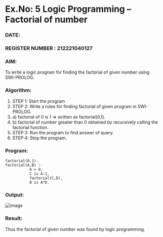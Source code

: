 # Ex.No: 5   Logic Programming – Factorial of number   
### DATE:                                                                            
### REGISTER NUMBER : 212221040127
### AIM: 
To  write  a logic program for finding the factorial of given number using SWI-PROLOG. 
### Algorithm:
1. STEP 1: Start the program
2. STEP 2:  Write a rules for finding factorial of given program in SWI-PROLOG.
3.   a)	factorial of 0 is 1 => written as factorial(0,1).
4.   b)	factorial of number greater than 0 obtained by recursively calling the factorial    function.
5. STEP 3: Run the program  to find answer of  query.
6. STEP 4: Stop the program.

### Program:

```
factorial(0,1).
factorial(A,B) :-  
           A > 0, 
           C is A-1,
           factorial(C,D),
           B is A*D.
```

### Output:

![image](https://github.com/Vasanth1234567/AI_Lab_2023-24/assets/86919099/0079200e-ecb6-4376-b104-d9a87c2d6404)


### Result:
Thus the factorial of given number was found by logic programming. 
